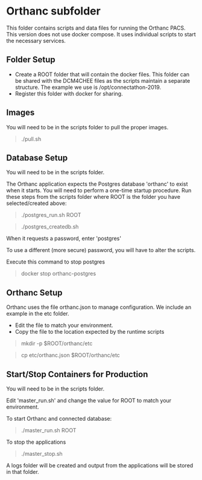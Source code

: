 # Orthanc subfolder

This folder contains scripts and data files for running the Orthanc PACS.
This version does not use docker compose. It uses individual scripts to start
the necessary services.

## Folder Setup
* Create a ROOT folder that will contain the docker files. This folder can be shared
  with the DCM4CHEE files as the scripts maintain a separate structure.
  The example we use is /opt/connectathon-2019.
* Register this folder with docker for sharing.

## Images
You will need to be in the scripts folder to pull the proper images.
> ./pull.sh

## Database Setup
You will need to be in the scripts folder.

The Orthanc application expects the Postgres database 'orthanc' to exist when it starts.
You will need to perform a one-time startup procedure.
Run these steps from the scripts folder where
ROOT is the folder you have selected/created above:

> ./postgres_run.sh ROOT

> ./postgres_createdb.sh

When it requests a password, enter 'postgres'

To use a different (more secure) password, you will have to alter the scripts.

Execute this command to stop postgres
> docker stop orthanc-postgres

## Orthanc Setup
Orthanc uses the file orthanc.json to manage configuration.
We include an example in the etc folder.
* Edit the file to match your environment.
* Copy the file to the location expected by the runtime scripts
> mkdir -p $ROOT/orthanc/etc

> cp etc/orthanc.json $ROOT/orthanc/etc

## Start/Stop Containers for Production
You will need to be in the scripts folder.

Edit 'master_run.sh' and change the value for ROOT to match your environment.

To start Orthanc and connected database:
> ./master_run.sh ROOT

To stop the applications
> ./master_stop.sh

A logs folder will be created and output from the applications
will be stored in that folder.
